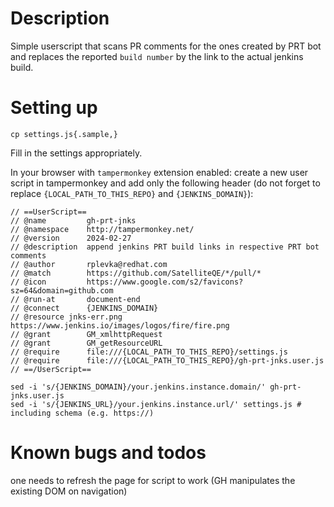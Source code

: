 Description
====
Simple userscript that scans PR comments for the ones created by PRT bot and replaces the reported `build number` by the link to the actual jenkins build. 

Setting up
====
```
cp settings.js{.sample,}
```
Fill in the settings appropriately.

In your browser with `tampermonkey` extension enabled:
create a new user script in tampermonkey and add only the following header (do not forget to replace `{LOCAL_PATH_TO_THIS_REPO}` and `{JENKINS_DOMAIN}`):


```
// ==UserScript==
// @name         gh-prt-jnks
// @namespace    http://tampermonkey.net/
// @version      2024-02-27
// @description  append jenkins PRT build links in respective PRT bot comments
// @author       rplevka@redhat.com
// @match        https://github.com/SatelliteQE/*/pull/*
// @icon         https://www.google.com/s2/favicons?sz=64&domain=github.com
// @run-at       document-end
// @connect      {JENKINS_DOMAIN}
// @resource jnks-err.png     https://www.jenkins.io/images/logos/fire/fire.png
// @grant        GM_xmlhttpRequest
// @grant        GM_getResourceURL
// @require      file:///{LOCAL_PATH_TO_THIS_REPO}/settings.js
// @require      file:///{LOCAL_PATH_TO_THIS_REPO}/gh-prt-jnks.user.js
// ==/UserScript==
```

```
sed -i 's/{JENKINS_DOMAIN}/your.jenkins.instance.domain/' gh-prt-jnks.user.js
sed -i 's/{JENKINS_URL}/your.jenkins.instance.url/' settings.js # including schema (e.g. https://)
```

Known bugs and todos
===
one needs to refresh the page for script to work (GH manipulates the existing DOM on navigation)
